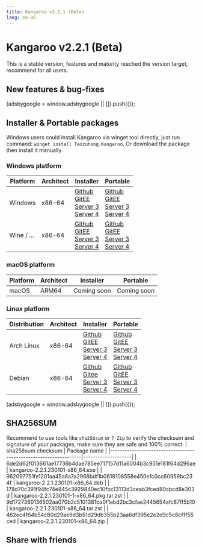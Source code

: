```yaml
---
title: Kangaroo v2.2.1 (Beta)
lang: en-US
---
```


# Kangaroo v2.2.1 (Beta)
This is a stable version, features and maturity reached the version target, recommend for all users. 

## New features & bug-fixes


<div>
    <script2 type="text/javascript" async="true" src="https://pagead2.googlesyndication.com/pagead/js/adsbygoogle.js" />
    <ins class="adsbygoogle"
        style="display:block; text-align:center;"
        data-ad-layout="in-article"
        data-ad-format="fluid"
        data-ad-client="ca-pub-3975819313740938"
        data-ad-slot="6760827895"></ins>
    <script2 type="text/javascript">
        (adsbygoogle = window.adsbygoogle || []).push({});
    </script2>
</div>

## Installer & Portable packages
Windows users could install Kangaroo via winget tool directly, just run command: `winget install Taozuhong.Kangaroo`. Or download the package then install it manually.

### Windows platform
| Platform          | Architect         | Installer         | Portable          |
|-------------------|-------------------|-------------------|-------------------|
| Windows           | x86-64            |[Github](https://github.com/dbkangaroo/kangaroo/releases/download/v2.2.1.230101/kangaroo-2.2.1.230101-x86_64.exe) <br/> [GitEE](https://gitee.com/dbkangaroo/kangaroo/releases/download/v2.2.1.230101/kangaroo-2.2.1.230101-x86_64.exe) <br/> [Server 3](https://kangaroo.awaysoft.com/downloads/v2.2.1.230101/kangaroo-2.2.1.230101-x86_64.exe) <br/> [Server 4](https://d4.injdk.cn/dbkangaroo/v2.2.1.230101/kangaroo-2.2.1.230101-x86_64.exe) | [Github](https://github.com/dbkangaroo/kangaroo/releases/download/v2.2.1.230101/kangaroo-2.2.1.230101-x86_64.zip) <br/> [GitEE](https://gitee.com/dbkangaroo/kangaroo/releases/download/v2.2.1.230101/kangaroo-2.2.1.230101-x86_64.zip) <br/>[Server 3](https://kangaroo.awaysoft.com/downloads/v2.2.1.230101/kangaroo-2.2.1.230101-x86_64.zip) <br/> [Server 4](https://d4.injdk.cn/dbkangaroo/v2.2.1.230101/kangaroo-2.2.1.230101-x86_64.zip) |
| Wine / ...        | x86-64            |[Github](https://github.com/dbkangaroo/kangaroo/releases/download/v2.2.1.230101/kangaroo-2.2.1.230101-x86_64.exe) <br/> [GitEE](https://gitee.com/dbkangaroo/kangaroo/releases/download/v2.2.1.230101/kangaroo-2.2.1.230101-x86_64.exe) <br/> [Server 3](https://kangaroo.awaysoft.com/downloads/v2.2.1.230101/kangaroo-2.2.1.230101-x86_64.exe) <br/> [Server 4](https://d4.injdk.cn/dbkangaroo/v2.2.1.230101/kangaroo-2.2.1.230101-x86_64.exe) | [Github](https://github.com/dbkangaroo/kangaroo/releases/download/v2.2.1.230101/kangaroo-2.2.1.230101-x86_64.zip) <br/> [GitEE](https://gitee.com/dbkangaroo/kangaroo/releases/download/v2.2.1.230101/kangaroo-2.2.1.230101-x86_64.zip) <br/>[Server 3](https://kangaroo.awaysoft.com/downloads/v2.2.1.230101/kangaroo-2.2.1.230101-x86_64.zip) <br/> [Server 4](https://d4.injdk.cn/dbkangaroo/v2.2.1.230101/kangaroo-2.2.1.230101-x86_64.zip) |


### macOS platform
| Platform          | Architect         | Installer         | Portable          |
|-------------------|-------------------|-------------------|-------------------|
| macOS             | ARM64             | Coming soon       | Coming soon       |


### Linux platform
| Distribution      | Architect         | Installer         | Portable          |
|-------------------|-------------------|-------------------|-------------------|
| Arch Linux        | x86-64            | [Github](https://github.com/dbkangaroo/kangaroo/releases/download/v2.2.1.230101/kangaroo-2.2.1.230101-1-x86_64.pkg.tar.zst) <br/> [GitEE](https://gitee.com/dbkangaroo/kangaroo/releases/download/v2.2.1.230101/kangaroo-2.2.1.230101-1-x86_64.pkg.tar.zst) <br/>[Server 3](https://kangaroo.awaysoft.com/downloads/v2.2.1.230101/kangaroo-2.2.1.230101-1-x86_64.pkg.tar.zst) <br/> [Server 4](https://d4.injdk.cn/dbkangaroo/v2.2.1.230101/kangaroo-2.2.1.230101-1-x86_64.pkg.tar.zst) | [Github](https://github.com/dbkangaroo/kangaroo/releases/download/v2.2.1.230101/kangaroo-2.2.1.230101-x86_64.tar.zst) <br/> [GitEE](https://gitee.com/dbkangaroo/kangaroo/releases/download/v2.2.1.230101/kangaroo-2.2.1.230101-x86_64.tar.zst) <br/>[Server 3](https://kangaroo.awaysoft.com/downloads/v2.2.1.230101/kangaroo-2.2.1.230101-x86_64.tar.zst) <br/> [Server 4](https://d4.injdk.cn/dbkangaroo/v2.2.1.230101/kangaroo-2.2.1.230101-x86_64.tar.zst) |
| Debian            | x86-64            | [Github](https://github.com/dbkangaroo/kangaroo/releases/download/v2.2.1.230101/kangaroo-2.2.1.230101-x86_64.deb) <br/>[Gitee](https://gitee.com/dbkangaroo/kangaroo/releases/download/v2.2.1.230101/kangaroo-2.2.1.230101-x86_64.deb) <br/>[Server 3](https://kangaroo.awaysoft.com/downloads/v2.2.1.230101/kangaroo-2.2.1.230101-x86_64.deb) <br/>[Server 4](https://d4.injdk.cn/dbkangaroo/v2.2.1.230101/kangaroo-2.2.1.230101-x86_64.deb) | [Github](https://github.com/dbkangaroo/kangaroo/releases/download/v2.2.1.230101/kangaroo-2.2.1.230101-x86_64.tar.zst) <br/>[GitEE](https://gitee.com/dbkangaroo/kangaroo/releases/download/v2.2.1.230101/kangaroo-2.2.1.230101-x86_64.tar.zst) <br/>[Server 3](https://kangaroo.awaysoft.com/downloads/v2.2.1.230101/kangaroo-2.2.1.230101-x86_64.tar.zst) <br/>[Server 4](https://d4.injdk.cn/dbkangaroo/v2.2.1.230101/kangaroo-2.2.1.230101-x86_64.tar.zst) |


<div>
    <script2 type="text/javascript" async="true" src="https://pagead2.googlesyndication.com/pagead/js/adsbygoogle.js" />
    <ins class="adsbygoogle"
        style="display:block; text-align:center;"
        data-ad-layout="in-article"
        data-ad-format="fluid"
        data-ad-client="ca-pub-3975819313740938"
        data-ad-slot="6760827895"></ins>
    <script2 type="text/javascript">
        (adsbygoogle = window.adsbygoogle || []).push({});
    </script2>
</div>

## SHA256SUM
Recommend to use tools like `sha256sum` or `7-Zip` to verify the checksum and signature of your packages, make sure they are safe and 100% correct.
| sha256sum checksum                                               | Package name       |
|------------------------------------------------------------------|--------------------|
| 6de2d62f013661ae17736b4dae785ee717157d11a6004b3c951e181f64d296ae | kangaroo-2.2.1.230101-x86_64.exe |
| 962097751fe1201aa45a8a7a2968bdf1b0618108558e450efc0cc60959bc234f | kangaroo-2.2.1.230101-x86_64.deb |
| 178d70c391f94fc74e845c3929840ec10fbc13113d3ceab3fced80cbcd8e303d | kangaroo-2.2.1.230101-1-x86_64.pkg.tar.zst |
| 9d1727380136502aa070b2c5101381ba0f1ebd2bc3cfae2445654afc87ff5b10 | kangaroo-2.2.1.230101-x86_64.tar.zst |
| 462ec4f64b54c80d29ae9d3b51d29db355b23aa6df395e2e2d9c5c8cf1f55ced | kangaroo-2.2.1.230101-x86_64.zip |


## Share with friends
<social-share :networks="['facebook', 'twitter', 'whatsapp', 'telegram', 'linkedin', 'reddit', 'line', 'skype', 'pinterest']" />
